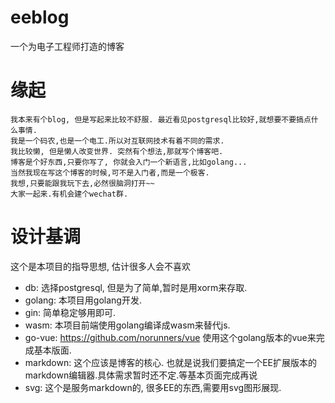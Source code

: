 # eeblog
一个为电子工程师打造的博客

# 缘起
    我本来有个blog, 但是写起来比较不舒服. 最近看见postgresql比较好,就想要不要搞点什么事情.
    我是一个码农,也是一个电工.所以对互联网技术有着不同的需求. 
    我比较懒, 但是懒人改变世界. 突然有个想法,那就写个博客吧.
    博客是个好东西,只要你写了, 你就会入门一个新语言,比如golang...
    当然我现在写这个博客的时候,可不是入门者,而是一个极客.
    我想,只要能跟我玩下去,必然很脑洞打开~~
    大家一起来.有机会建个wechat群.

# 设计基调

这个是本项目的指导思想, 估计很多人会不喜欢

* db: 选择postgresql, 但是为了简单,暂时是用xorm来存取.
* golang: 本项目用golang开发. 
* gin: 简单稳定够用即可.
* wasm: 本项目前端使用golang编译成wasm来替代js.
* go-vue: https://github.com/norunners/vue 使用这个golang版本的vue来完成基本版面.
* markdown: 这个应该是博客的核心. 也就是说我们要搞定一个EE扩展版本的markdown编辑器.具体需求暂时还不定.等基本页面完成再说
* svg: 这个是服务markdown的, 很多EE的东西,需要用svg图形展现.